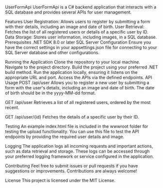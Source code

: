 UserFormApi
UserFormApi is a C# backend application that interacts with a SQL database and provides several APIs for user management.

Features
User Registration: Allows users to register by submitting a form with their details, including an image and date of birth.
User Retrieval: Fetches the list of all registered users or details of a specific user by ID.
Data Storage: Stores user information, including images, in a SQL database.
Prerequisites
.NET SDK 8.0 or later
SQL Server
Configuration
Ensure you have the correct settings in your appsettings.json file for connecting to your SQL Server database and other configurations.

Running the Application
Clone the repository to your local machine.
Navigate to the project directory.
Build the project using your preferred .NET build method.
Run the application locally, ensuring it listens on the appropriate URL and port.
Access the APIs via the defined endpoints.
API Usage
POST /api/user
Allows you to register a new user by submitting a form with the user's details, including an image and date of birth. The date of birth should be in the yyyy-MM-dd format.

GET /api/user
Retrieves a list of all registered users, ordered by the most recent.

GET /api/user/{id}
Fetches the details of a specific user by their ID.

Testing
An example index.html file is included in the wwwroot folder for testing the upload functionality. You can use this file to test the API endpoints by providing the required user details and image.

Logging
The application logs all incoming requests and important actions, such as data retrieval and storage. These logs can be accessed through your preferred logging framework or service configured in the application.

Contributing
Feel free to submit issues or pull requests if you have suggestions or improvements. Contributions are always welcome!

License
This project is licensed under the MIT License.
